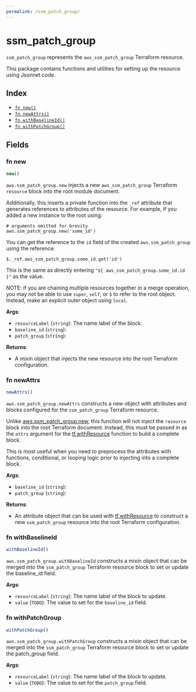 ```yaml
---
permalink: /ssm_patch_group/
---
```


# ssm_patch_group

`ssm_patch_group` represents the `aws_ssm_patch_group` Terraform resource.



This package contains functions and utilities for setting up the resource using Jsonnet code.


## Index

* [`fn new()`](#fn-new)
* [`fn newAttrs()`](#fn-newattrs)
* [`fn withBaselineId()`](#fn-withbaselineid)
* [`fn withPatchGroup()`](#fn-withpatchgroup)

## Fields

### fn new

```ts
new()
```


`aws.ssm_patch_group.new` injects a new `aws_ssm_patch_group` Terraform `resource`
block into the root module document.

Additionally, this inserts a private function into the `_ref` attribute that generates references to attributes of the
resource. For example, if you added a new instance to the root using:

    # arguments omitted for brevity
    aws.ssm_patch_group.new('some_id')

You can get the reference to the `id` field of the created `aws.ssm_patch_group` using the reference:

    $._ref.aws_ssm_patch_group.some_id.get('id')

This is the same as directly entering `"${ aws_ssm_patch_group.some_id.id }"` as the value.

NOTE: if you are chaining multiple resources together in a merge operation, you may not be able to use `super`, `self`,
or `$` to refer to the root object. Instead, make an explicit outer object using `local`.

**Args**:
  - `resourceLabel` (`string`): The name label of the block.
  - `baseline_id` (`string`): 
  - `patch_group` (`string`): 

**Returns**:
- A mixin object that injects the new resource into the root Terraform configuration.


### fn newAttrs

```ts
newAttrs()
```


`aws.ssm_patch_group.newAttrs` constructs a new object with attributes and blocks configured for the `ssm_patch_group`
Terraform resource.

Unlike [aws.ssm_patch_group.new](#fn-ssmpatchgroupnew), this function will not inject the `resource`
block into the root Terraform document. Instead, this must be passed in as the `attrs` argument for the
[tf.withResource](https://github.com/tf-libsonnet/core/tree/main/docs#fn-withresource) function to build a complete block.

This is most useful when you need to preprocess the attributes with functions, conditional, or looping logic prior to
injecting into a complete block.

**Args**:
  - `baseline_id` (`string`): 
  - `patch_group` (`string`): 

**Returns**:
  - An attribute object that can be used with [tf.withResource](https://github.com/tf-libsonnet/core/tree/main/docs#fn-withresource) to construct a new `ssm_patch_group` resource into the root Terraform configuration.


### fn withBaselineId

```ts
withBaselineId()
```

`aws.ssm_patch_group.withBaselineId` constructs a mixin object that can be merged into the `ssm_patch_group`
Terraform resource block to set or update the baseline_id field.



**Args**:
  - `resourceLabel` (`string`): The name label of the block to update.
  - `value` (`TODO`): The value to set for the `baseline_id` field.


### fn withPatchGroup

```ts
withPatchGroup()
```

`aws.ssm_patch_group.withPatchGroup` constructs a mixin object that can be merged into the `ssm_patch_group`
Terraform resource block to set or update the patch_group field.



**Args**:
  - `resourceLabel` (`string`): The name label of the block to update.
  - `value` (`TODO`): The value to set for the `patch_group` field.
